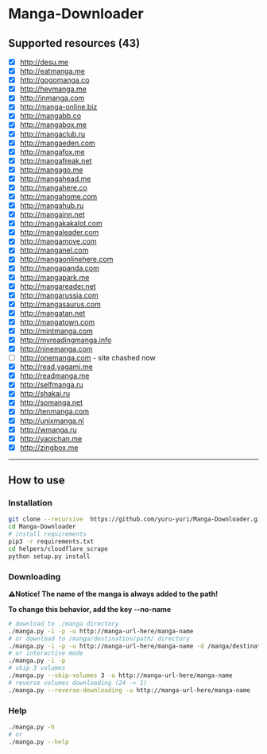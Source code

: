 # Manga-Downloader

## Supported resources (43)

- [x] http://desu.me
- [x] http://eatmanga.me
- [x] http://gogomanga.co
- [x] http://heymanga.me
- [x] http://inmanga.com
- [x] http://manga-online.biz
- [x] http://mangabb.co
- [x] http://mangabox.me
- [x] http://mangaclub.ru
- [x] http://mangaeden.com
- [x] http://mangafox.me
- [x] http://mangafreak.net
- [x] http://mangago.me
- [x] http://mangahead.me
- [x] http://mangahere.co
- [x] http://mangahome.com
- [x] http://mangahub.ru
- [x] http://mangainn.net
- [x] http://mangakakalot.com
- [x] http://mangaleader.com
- [x] http://mangamove.com
- [x] http://manganel.com
- [x] http://mangaonlinehere.com
- [x] http://mangapanda.com
- [x] http://mangapark.me
- [x] http://mangareader.net
- [x] http://mangarussia.com
- [x] http://mangasaurus.com
- [x] http://mangatan.net
- [x] http://mangatown.com
- [x] http://mintmanga.com
- [x] http://myreadingmanga.info
- [x] http://ninemanga.com
- [ ] http://onemanga.com - site chashed now
- [x] http://read.yagami.me
- [x] http://readmanga.me
- [x] http://selfmanga.ru
- [x] http://shakai.ru
- [x] http://somanga.net
- [x] http://tenmanga.com
- [x] http://unixmanga.nl
- [x] http://wmanga.ru
- [x] http://yaoichan.me
- [x] http://zingbox.me

---

## How to use

### Installation

```bash
git clone --recursive  https://github.com/yuru-yuri/Manga-Downloader.git
cd Manga-Downloader
# install requirements
pip3 -r requirements.txt
cd helpers/cloudflare_scrape
python setup.py install
```

### Downloading
__:warning:Notice! The name of the manga is always added to the path!__

__To change this behavior, add the key --no-name__

```bash
# download to ./manga directory
./manga.py -i -p -u http://manga-url-here/manga-name
# or download to /manga/destination/path/ directory
./manga.py -i -p -u http://manga-url-here/manga-name -d /manga/destination/path/
# or interactive mode
./manga.py -i -p
# skip 3 volumes
./manga.py --skip-volumes 3 -u http://manga-url-here/manga-name
# reverse volumes downloading (24 -> 1)
./manga.py --reverse-downloading -u http://manga-url-here/manga-name
```

### Help

```bash
./manga.py -h
# or
./manga.py --help
```
